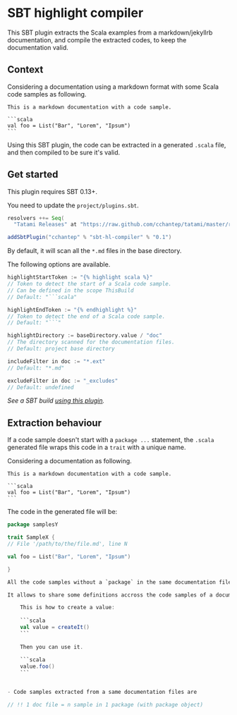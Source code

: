 # SBT highlight compiler

This SBT plugin extracts the Scala examples from a markdown/jekyllrb documentation, and compile the extracted codes, to keep the documentation valid.

## Context

Considering a documentation using a markdown format with some Scala code samples as following.

    This is a markdown documentation with a code sample.
    
    ```scala
    val foo = List("Bar", "Lorem", "Ipsum")
    ```

Using this SBT plugin, the code can be extracted in a generated `.scala` file, and then compiled to be sure it's valid.

## Get started

This plugin requires SBT 0.13+.

You need to update the `project/plugins.sbt`.

```scala
resolvers ++= Seq(
  "Tatami Releases" at "https://raw.github.com/cchantep/tatami/master/releases",

addSbtPlugin("cchantep" % "sbt-hl-compiler" % "0.1")
```

By default, it will scan all the `*.md` files in the base directory.

The following options are available.

```scala
highlightStartToken := "{% highlight scala %}"
// Token to detect the start of a Scala code sample.
// Can be defined in the scope ThisBuild
// Default: "```scala"

highlightEndToken := "{% endhighlight %}"
// Token to detect the end of a Scala code sample.
// Default: "```"

highlightDirectory := baseDirectory.value / "doc"
// The directory scanned for the documentation files.
// Default: project base directory

includeFilter in doc := "*.ext"
// Default: "*.md"

excludeFilter in doc := "_excludes"
// Default: undefined
```

*See a SBT build [using this plugin](https://github.com/ReactiveMongo/reactivemongo-site/blob/gh-pages/build.sbt).*

## Extraction behaviour

If a code sample doesn't start with a `package ...` statement, the `.scala` generated file wraps this code in a `trait` with a unique name.

Considering a documentation as following.

    This is a markdown documentation with a code sample.
        
    ```scala
    val foo = List("Bar", "Lorem", "Ipsum")
    ```

The code in the generated file will be:

```scala
package samplesY

trait SampleX {
// File '/path/to/the/file.md', line N

val foo = List("Bar", "Lorem", "Ipsum")

}

All the code samples without a `package` in the same documentation files are also gather in a same generated package, `samplesY` in the previous example.

It allows to share some definitions accross the code samples of a documentation file.

    This is how to create a value:
    
    ```scala
    val value = createIt()
    ```
    
    Then you can use it.
    
    ```scala
    value.foo()
    ```


- Code samples extracted from a same documentation files are

// !! 1 doc file = n sample in 1 package (with package object)